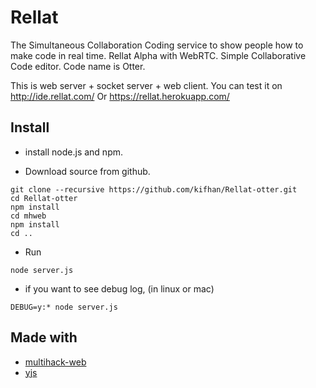 # Rellat
The Simultaneous Collaboration Coding service to show people how to make code in real time.
Rellat Alpha with WebRTC. Simple Collaborative Code editor. Code name is Otter.

This is web server + socket server + web client.
You can test it on http://ide.rellat.com/
Or https://rellat.herokuapp.com/

## Install

- install node.js and npm.

- Download source from github.

```
git clone --recursive https://github.com/kifhan/Rellat-otter.git
cd Rellat-otter
npm install
cd mhweb
npm install
cd ..
```

- Run

```
node server.js
```

- if you want to see debug log, (in linux or mac)

```
DEBUG=y:* node server.js
```

## Made with
- [multihack-web](https://github.com/RationalCoding/multihack-web)
- [yjs](https://github.com/y-js/yjs)
